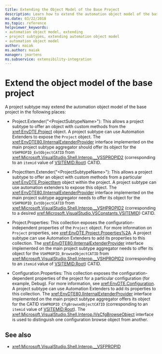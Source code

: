 ```yaml
---
title: Extending the Object Model of the Base Project
description: Learn how to extend the automation object model of the base project in Visual Studio by using a project subtype. 
ms.date: 03/22/2018
ms.topic: reference
helpviewer_keywords:
- automation object model, extending
- project subtypes, extending automation object model
- automation object model
author: maiak
ms.author: maiak
manager: jmartens
ms.subservice: extensibility-integration
---
```

# Extend the object model of the base project

A project subtype may extend the automation object model of the base project in the following places:

- Project.Extender("\<ProjectSubtypeName>"): This allows a project subtype to offer an object with custom methods from the <xref:EnvDTE.Project> object. A project subtype can use Automation Extenders to expose the `Project` object. The <xref:EnvDTE80.IInternalExtenderProvider> interface implemented on the main project subtype aggregator should offer its object for the `VSHPROPID_ExtObjectCATID` from <xref:Microsoft.VisualStudio.Shell.Interop.__VSSPROPID2> (corresponding to an `itemid` value of [VSITEMID.Root](<xref:Microsoft.VisualStudio.VSConstants.VSITEMID.Root>)) CATID.

- ProjectItem.Extender("\<ProjectSubtypeName>"): This allows a project subtype to offer an object with custom methods from a particular <xref:EnvDTE.ProjectItem> object within the project. A project subtype can use automation extenders to expose this object. The <xref:EnvDTE80.IInternalExtenderProvider> interface implemented on the main project subtype aggregator needs to offer its object for the `VSHPROPID_ExtObjectCATID` from <xref:Microsoft.VisualStudio.Shell.Interop.__VSHPROPID2> (corresponding to a desired <xref:Microsoft.VisualStudio.VSConstants.VSITEMID>) CATID.

- Project.Properties: This collection exposes the configuration-independent properties of the `Project` object. For more information on `Project` properties, see <xref:EnvDTE.Project.Properties%2A>. A project subtype can use Automation Extenders to add its properties to this collection. The <xref:EnvDTE80.IInternalExtenderProvider> interface implemented on the main project subtype aggregator needs to offer its object for the `VSHPROPID_BrowseObjectCATID` from <xref:Microsoft.VisualStudio.Shell.Interop.__VSHPROPID2> (corresponding to an `itemid` value of [VSITEMID.Root](<xref:Microsoft.VisualStudio.VSConstants.VSITEMID.Root>)) CATID.

- Configuration.Properties: This collection exposes the configuration-dependent properties of the project for a particular configuration (for example, Debug). For more information, see <xref:EnvDTE.Configuration>. A project subtype can use Automation Extenders to add its properties to this collection. The <xref:EnvDTE80.IInternalExtenderProvider> interface implemented on the main project subtype aggregator offers its object for the CATID `VSHPROPID_CfgBrowseObjectCATID` (corresponding to an `itemid` value of [VSITEMID.Root](<xref:Microsoft.VisualStudio.VSConstants.VSITEMID.Root>)). The <xref:Microsoft.VisualStudio.Shell.Interop.IVsCfgBrowseObject> interface is used to distinguish one configuration browse object from another.

## See also

- <xref:Microsoft.VisualStudio.Shell.Interop.__VSFPROPID>
